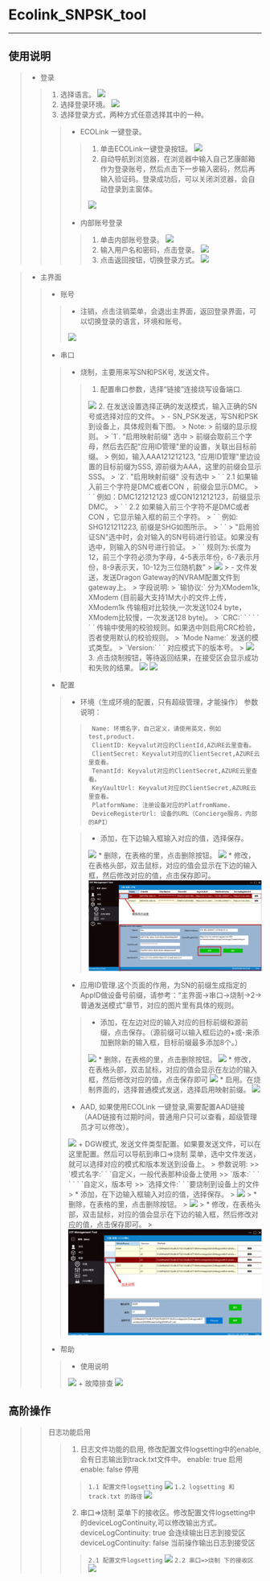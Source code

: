 # Ecolink_SNPSK_tool 
***
## 使用说明  
> * 登录
>>   1. 选择语言。
>>      <image src="/img/language.png">
>>   2. 选择登录环境。
>>      <image src="/img/env.png">
>>   3. 选择登录方式，两种方式任意选择其中的一种。
>>>    - ECOLink 一键登录。
>>>>    1. 单击ECOLink一键登录按钮。
>>>>        <image src="/img/ecolinkOneClickLogin.png">
>>>>    2. 自动导航到浏览器，在浏览器中输入自己艺康邮箱作为登录账号，然后点击下一步输入密码，然后再输入验证码。登录成功后，可以关闭浏览器，会自动登录到主窗体。
>>>>    <img src="/img/authentication.png"/>
>>>    - 内部账号登录
>>>>    1. 单击内部账号登录。
>>>>      <img src="/img/localAccountLogin.png"/>
>>>>    2. 输入用户名和密码，点击登录。
>>>>      <img src="/img/localAcountLogin_submit.png"/>
>>>>    3. 点击返回按钮，切换登录方式。
>>>>      <img src="/img/localAcountLogin_backup.png"/>

> * 主界面
>> - 账号
>>> + 注销，点击注销菜单，会退出主界面，返回登录界面，可以切换登录的语言，环境和账号。
>>>  <img src="/img/main_signout.png"/>
>> - 串口
>>> + 烧制，主要用来写SN和PSK号, 发送文件。
>>>> 1. 配置串口参数，选择“链接”连接烧写设备端口.
>>>>  <img src="/img/main_burndown_comsetting.png"/>
>>>> 2. 在发送设置选择正确的发送模式，输入正确的SN号或选择对应的文件。
>>>>>  - SN_PSK发送，写SN和PSK到设备上，具体规则看下图。
>>>>>    Note:
>>>>>    前缀的显示规则。
>>>>>   `1`. "启用映射前缀" 选中
>>>>>       前缀会取前三个字母，然后去匹配"应用ID管理"里的设置，关联出目标前缀。
>>>>>           例如，输入AAA121212123, "应用ID管理"里边设置的目标前缀为SSS, 源前缀为AAA，这里的前缀会显示SSS。
>>>>>   `2`. "启用映射前缀" 没有选中
>>>>>      ` `  2.1 如果输入前三个字符是DMC或者CON ，前缀会显示DMC。 
>>>>>      ` `    例如：DMC121212123 或CON121212123，前缀显示DMC。
>>>>>      ` `  2.2 如果输入前三个字符不是DMC或者CON ，它显示输入框的前三个字符。
>>>>>      ` `    例如: SHG121211223, 前缀是SHG如图所示。
>>>>>        `    `
>>>>>  "启用验证SN"选中时，会对输入的SN号码进行验证。如果没有选中，则输入的SN号进行验证。
>>>>>      ` `  规则为:长度为12，前三个字符必须为字母，4-5表示年份，6-7表示月份，8-9表示天，10-12为三位随机数"
>>>>>    <img src="/img/main_burndown_common.png"/>
>>>>>  - 文件发送，发送Dragon Gateway的NVRAM配置文件到gateway上。
>>>>>    字段说明:
>>>>>    `输协议:`   分为XModem1k, XModem (目前最大支持1M大小的文件上传，XModem1k 传输相对比较快,一次发送1024 byte，XModem比较慢，一次发送128 byte)。
>>>>>    `CRC:` ` ` ` ` ` ` 传输中使用的校验规则。如果选中则启用CRC检验，否者使用默认的校验规则。
>>>>>    `Mode Name:` 发送的模式类型。
>>>>>    `Version:` ` ` 对应模式下的版本号。
>>>>>    <img src="/img/main_burndown_file.png"/>
>>>> 3. 点击烧制按钮，等待返回结果，在接受区会显示成功和失败的结果。
>>>>   <img src="/img/main_burndown_burndown.png"/>
>>>>   <img src="/img/main_burndown_success.png"/>
>> - 配置
>>> + 环境（生成环境的配置，只有超级管理，才能操作）
>>>    参数说明：
>>>>      Name: 环境名字，自己定义，请使用英文，例如test,product.
>>>>      ClientID: Keyvalut对应的ClientId,AZURE云里查看。
>>>>      ClientSecret: Keyvalut对应的ClientSecret,AZURE云里查看。
>>>>      TenantId: Keyvalut对应的ClientSecret,AZURE云里查看。
>>>>      KeyVaultUrl: Keyvalut对应的ClientSecret,AZURE云里查看。
>>>>      PlatformName: 注册设备对应的PlatfromName. 
>>>>      DeviceRegisterUrl: 设备的URL（Concierge服务，内部的API）
>>>  
>>>> * 添加，在下边输入框输入对应的值，选择保存。
>>>> <img src="/img/main_env_save.png"/>
>>>> * 删除，在表格的里，点击删除按钮。
>>>> <img src="/img/main_env_delete.png"/>
>>>> * 修改，在表格头部，双击鼠标，对应的值会显示在下边的输入框，然后修改对应的值，点击保存即可。
>>>> <img src="img/main_env_modify.png"/>
>>> + 应用ID管理.这个页面的作用，为SN的前缀生成指定的AppID做设备号前缀，请参考：“主界面->串口->烧制->2->普通发送模式”章节，对应的图片里有具体的规则。
>>>> * 添加，在左边对应的输入对应的目标前缀和源前缀，点击保存。（源前缀可以输入框后边的+或-来添加删除新的输入框，目标前缀最多添加8个。）
>>>>  <img src="/img/main_application_add.png"/>
>>>> * 删除，在表格的里，点击删除按钮。
>>>> <img src="/img/main_application_delete.png"/>
>>>> * 修改，在表格头部，双击鼠标，对应的值会显示在左边的输入框，然后修改对应的值，点击保存即可
>>>> <img src="/img/main_application_modify.png"/>
>>>> * 启用。在烧制界面的，选择普通模式发送，选择启用映射前缀。
>>>> <img src="/img/main_application_enable.png"/>
>>> + AAD, 如果使用ECOLink 一键登录,需要配置AAD链接（AAD链接有过期时间，普通用户只可以查看，超级管理员才可以修改）。
>>> <img src="/img/main_setting_add.png"/>
>>> + DGW模式, 发送文件类型配置。如果要发送文件，可以在这里配置。然后可以导航到串口=>烧制 菜单，选中文件发送，就可以选择对应的模式和版本发送到设备上。
>>>> 参数说明:
>>>>> `模式名字:` ` `自定义，一般代表那种设备上使用
>>>>> `版本:`     ` ` ` ` ` `自定义，版本号
>>>>> `选择文件:` ` `要烧制到设备上的文件
>>>> * 添加，在下边输入框输入对应的值，选择保存。
>>>> <img src="/img/main_dgwmode_save.png"/>
>>>> * 删除，在表格的里，点击删除按钮。
>>>> <img src="/img/main_dgwmode_delete.png"/>
>>>> * 修改，在表格头部，双击鼠标，对应的值会显示在下边的输入框，然后修改对应的值，点击保存即可。
>>>> <img src="img/main_dgwmode_modify.png"/>
>> - 帮助
>>> + 使用说明
>>> <img src="/img/main_help_Instruction.png"/>  
>>> + 故障排查
>>> <img src="/img/main_help_Troubleshooting.png"/> 

## 高阶操作
>> 日志功能启用
>>> 1. 日志文件功能的启用, 修改配置文件logsetting中的enable, 会有日志输出到track.txt文件中。
>>>    enable: true 启用
>>>    enable: false 停用
>>>>  `1.1 配置文件logsetting`
>>>>  <img src="/img/log_1.png"/> 
>>>>  `1.2 logsetting 和 track.txt 的路径`
>>>>  <img src="/img/log_2.png"/> 
>>> 2. 串口=>烧制 菜单下的接收区。修改配置文件logsetting中的deviceLogContinuity,可以修改输出方式。
>>>    deviceLogContinuity: true 会连续输出日志到接受区
>>>    deviceLogContinuity: false 当前操作输出日志到接受区
>>>>  `2.1 配置文件logsetting`
>>>>  <img src="/img/Log_3.png"/> 
>>>>  `2.2 串口=>烧制 下的接收区`
>>>>  <img src="/img/log_4.png"/> 